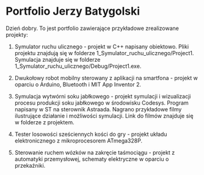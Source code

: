# Portfolio Jerzy Batygolski
Dzień dobry. To jest portfolio zawierające przykładowe zrealizowane projekty:

1. Symulator ruchu ulicznego - projekt w C++ napisany obiektowo. Pliki projektu znajdują się w folderze 1_Symulator_ruchu_ulicznego/Project1. Symulacja znajduje się w folderze 1_Symulator_ruchu_ulicznego/Debug/Project1.exe.

2. Dwukołowy robot mobilny sterowany z aplikacji na smartfona - projekt w oparciu o Arduino, Bluetooth i MIT App Inventor 2.

3. Symulacja wytwórni soku jabłkowego - projekt symulacji i wizualizacji procesu produkcji soku jabłkowego w środowisku Codesys. Program napisany w ST na sterownik Astraada. Nagrano przykładowe filmy ilustrujące działanie i możliwości symulacji. Link do filmów znajduje się w folderze z projektem.

4. Tester losowości sześciennych kości do gry - projekt układu elektronicznego z mikroprocesorem ATmega328P.

5. Sterowanie ruchem wózków na zakręcie taśmociągu - projekt z automatyki przemysłowej, schematy elektryczne w oparciu o przekaźniki.



